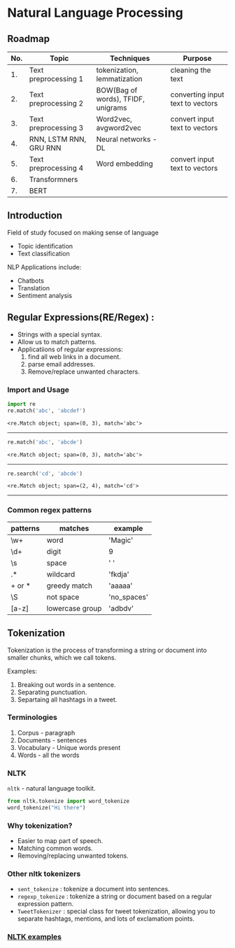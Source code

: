 # Natural Language Processing
## Roadmap 
|No. | Topic | Techniques | Purpose | 
|----|-----|----|----|
|1. | Text preprocessing 1 | tokenization, lemmatization | cleaning the text |
|2. | Text preprocessing 2 | BOW(Bag of words), TFIDF, unigrams | converting input text to vectors |
|3. | Text preprocessing 3 | Word2vec, avgword2vec | convert input text to vectors |
|4. | RNN, LSTM RNN, GRU RNN | Neural networks - DL |
|5. | Text preprocessing 4 | Word embedding |convert input text to vectors |
|6. | Transformners |
|7. | BERT |

## Introduction 

Field of study focused on making sense of language
- Topic identification
- Text classification

NLP Applications include:
- Chatbots
- Translation
- Sentiment analysis

## Regular Expressions(RE/Regex) :

- Strings with a special syntax.
- Allow us to match patterns.
- Applicatiions of regular expressions:
  1. find all web links in a document.
  2. parse email addresses.
  3. Remove/replace unwanted characters.

### Import and Usage

```python
import re
re.match('abc', 'abcdef')
```
```
<re.Match object; span=(0, 3), match='abc'>
```
---
```python
re.match('abc', 'abcde')
```
```
<re.Match object; span=(0, 3), match='abc'>
```
---
```python
re.search('cd', 'abcde')
```
```
<re.Match object; span=(2, 4), match='cd'>
```
---

### Common regex patterns

|patterns | matches | example |
|---------|---------|---------|
|\w+ | word | 'Magic' |
| \d+ | digit | 9 |
| \s | space | ' ' |
| .* | wildcard | 'fkdja' |
| + or * | greedy match | 'aaaaa' |
| \S | not space | 'no_spaces' |
| [a-z] | lowercase group | 'adbdv' |


## Tokenization

Tokenization is the process of transforming a string or document into smaller chunks, which we call tokens.

Examples:
1. Breaking out words in a sentence.
2. Separating punctuation.
3. Separtaing all hashtags in a tweet.

### Terminologies 
1. Corpus - paragraph
2. Documents - sentences
3. Vocabulary - Unique words present
4. Words - all the words

### NLTK

`nltk` - natural language toolkit.

```python
from nltk.tokenize import word_tokenize
word_tokenize("Hi there")
```

### Why tokenization?

- Easier to map part of speech.
- Matching common words.
- Removing/replacing unwanted tokens.

### Other nltk tokenizers

- `sent_tokenize` : tokenize a document into sentences.
- `regexp_tokenize` : tokenize a string or document based on a regular expression pattern.
- `TweetTokenizer` : special class for tweet tokenization, allowing you to separate hashtags, mentions, and lots of exclamatiom points.

### [NLTK examples](https://github.com/Vaibhav67979/MachineLearning/blob/0cf3a5fd81728f33b2659071b1d7831f5e92a058/NLP/Code(examples)/TokenizationEx.ipynb)
